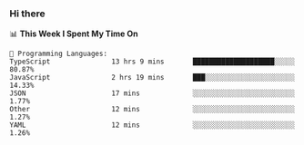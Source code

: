 ### Hi there 

<!--START_SECTION:waka-->
📊 **This Week I Spent My Time On** 

```text
💬 Programming Languages: 
TypeScript               13 hrs 9 mins       ████████████████████░░░░░   80.87% 
JavaScript               2 hrs 19 mins       ███░░░░░░░░░░░░░░░░░░░░░░   14.33% 
JSON                     17 mins             ░░░░░░░░░░░░░░░░░░░░░░░░░   1.77% 
Other                    12 mins             ░░░░░░░░░░░░░░░░░░░░░░░░░   1.27% 
YAML                     12 mins             ░░░░░░░░░░░░░░░░░░░░░░░░░   1.26%

```


<!--END_SECTION:waka-->
